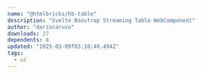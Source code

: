 ```yaml
---
name: "@htmlbricks/hb-table"
description: "Svelte Boostrap Streaming Table WebComponent"
author: "dariocaruso"
downloads: 27
dependents: 8
updated: "2025-03-09T03:10:40.494Z"
tags: 
  - ui
---
```

